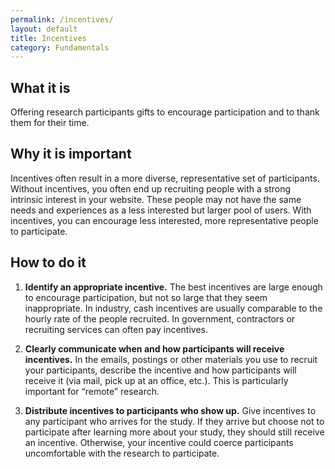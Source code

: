 ```yaml
---
permalink: /incentives/
layout: default
title: Incentives
category: Fundamentals
---
```


## What it is

Offering research participants gifts to encourage participation and to thank them for their time.

## Why it is important

Incentives often result in a more diverse, representative set of participants. Without incentives, you often end up recruiting people with a strong intrinsic interest in your website. These people may not have the same needs and experiences as a less interested but larger pool of users. With incentives, you can encourage less interested, more representative people to participate.

## How to do it

1. **Identify an appropriate incentive.** The best incentives are large enough to encourage participation, but not so large that they seem inappropriate. In industry, cash incentives are usually comparable to the hourly rate of the people recruited. In government, contractors or recruiting services can often pay incentives.

2. **Clearly communicate when and how participants will receive incentives.** In the emails, postings or other materials you use to recruit your participants, describe the incentive and how participants will receive it (via mail, pick up at an office, etc.). This is particularly important for “remote” research.

3. **Distribute incentives to participants who show up.** Give incentives to any participant who arrives for the study. If they arrive but choose not to participate after learning more about your study, they should still receive an incentive. Otherwise, your incentive could coerce participants uncomfortable with the research to participate.
